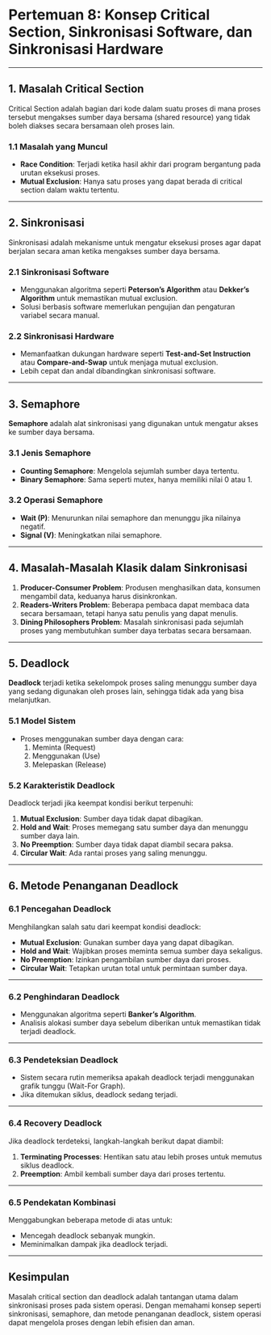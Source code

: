 # Pertemuan 8: Konsep Critical Section, Sinkronisasi Software, dan Sinkronisasi Hardware

---

## 1. Masalah Critical Section
Critical Section adalah bagian dari kode dalam suatu proses di mana proses tersebut mengakses sumber daya bersama (shared resource) yang tidak boleh diakses secara bersamaan oleh proses lain. 

### 1.1 Masalah yang Muncul
- **Race Condition**: Terjadi ketika hasil akhir dari program bergantung pada urutan eksekusi proses.
- **Mutual Exclusion**: Hanya satu proses yang dapat berada di critical section dalam waktu tertentu.

---

## 2. Sinkronisasi
Sinkronisasi adalah mekanisme untuk mengatur eksekusi proses agar dapat berjalan secara aman ketika mengakses sumber daya bersama.

### 2.1 Sinkronisasi Software
- Menggunakan algoritma seperti **Peterson’s Algorithm** atau **Dekker’s Algorithm** untuk memastikan mutual exclusion.
- Solusi berbasis software memerlukan pengujian dan pengaturan variabel secara manual.

### 2.2 Sinkronisasi Hardware
- Memanfaatkan dukungan hardware seperti **Test-and-Set Instruction** atau **Compare-and-Swap** untuk menjaga mutual exclusion.
- Lebih cepat dan andal dibandingkan sinkronisasi software.

---

## 3. Semaphore
**Semaphore** adalah alat sinkronisasi yang digunakan untuk mengatur akses ke sumber daya bersama.

### 3.1 Jenis Semaphore
- **Counting Semaphore**: Mengelola sejumlah sumber daya tertentu.
- **Binary Semaphore**: Sama seperti mutex, hanya memiliki nilai 0 atau 1.

### 3.2 Operasi Semaphore
- **Wait (P)**: Menurunkan nilai semaphore dan menunggu jika nilainya negatif.
- **Signal (V)**: Meningkatkan nilai semaphore.

---

## 4. Masalah-Masalah Klasik dalam Sinkronisasi
1. **Producer-Consumer Problem**: Produsen menghasilkan data, konsumen mengambil data, keduanya harus disinkronkan.
2. **Readers-Writers Problem**: Beberapa pembaca dapat membaca data secara bersamaan, tetapi hanya satu penulis yang dapat menulis.
3. **Dining Philosophers Problem**: Masalah sinkronisasi pada sejumlah proses yang membutuhkan sumber daya terbatas secara bersamaan.

---

## 5. Deadlock
**Deadlock** terjadi ketika sekelompok proses saling menunggu sumber daya yang sedang digunakan oleh proses lain, sehingga tidak ada yang bisa melanjutkan.

### 5.1 Model Sistem
- Proses menggunakan sumber daya dengan cara:
  1. Meminta (Request)
  2. Menggunakan (Use)
  3. Melepaskan (Release)

### 5.2 Karakteristik Deadlock
Deadlock terjadi jika keempat kondisi berikut terpenuhi:
1. **Mutual Exclusion**: Sumber daya tidak dapat dibagikan.
2. **Hold and Wait**: Proses memegang satu sumber daya dan menunggu sumber daya lain.
3. **No Preemption**: Sumber daya tidak dapat diambil secara paksa.
4. **Circular Wait**: Ada rantai proses yang saling menunggu.

---

## 6. Metode Penanganan Deadlock

### 6.1 Pencegahan Deadlock
Menghilangkan salah satu dari keempat kondisi deadlock:
- **Mutual Exclusion**: Gunakan sumber daya yang dapat dibagikan.
- **Hold and Wait**: Wajibkan proses meminta semua sumber daya sekaligus.
- **No Preemption**: Izinkan pengambilan sumber daya dari proses.
- **Circular Wait**: Tetapkan urutan total untuk permintaan sumber daya.

---

### 6.2 Penghindaran Deadlock
- Menggunakan algoritma seperti **Banker’s Algorithm**.
- Analisis alokasi sumber daya sebelum diberikan untuk memastikan tidak terjadi deadlock.

---

### 6.3 Pendeteksian Deadlock
- Sistem secara rutin memeriksa apakah deadlock terjadi menggunakan grafik tunggu (Wait-For Graph).
- Jika ditemukan siklus, deadlock sedang terjadi.

---

### 6.4 Recovery Deadlock
Jika deadlock terdeteksi, langkah-langkah berikut dapat diambil:
1. **Terminating Processes**: Hentikan satu atau lebih proses untuk memutus siklus deadlock.
2. **Preemption**: Ambil kembali sumber daya dari proses tertentu.

---

### 6.5 Pendekatan Kombinasi
Menggabungkan beberapa metode di atas untuk:
- Mencegah deadlock sebanyak mungkin.
- Meminimalkan dampak jika deadlock terjadi.

---

## Kesimpulan
Masalah critical section dan deadlock adalah tantangan utama dalam sinkronisasi proses pada sistem operasi. Dengan memahami konsep seperti sinkronisasi, semaphore, dan metode penanganan deadlock, sistem operasi dapat mengelola proses dengan lebih efisien dan aman.